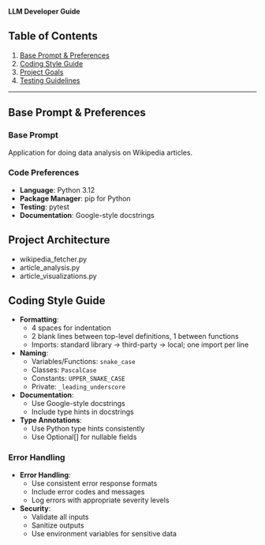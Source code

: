 **LLM Developer Guide**

## Table of Contents
1. [Base Prompt & Preferences](#base-prompt--preferences)  
2. [Coding Style Guide](#coding-style-guide)  
3. [Project Goals](#project-goals)  
4. [Testing Guidelines](#testing-guidelines)

---

## Base Prompt & Preferences

### Base Prompt

Application for doing data analysis on Wikipedia articles.

### Code Preferences
  - **Language**: Python 3.12
  - **Package Manager**: pip for Python
  - **Testing**: pytest
  - **Documentation**: Google-style docstrings

## Project Architecture
  - wikipedia_fetcher.py
  - article_analysis.py
  - article_visualizations.py

## Coding Style Guide
- **Formatting**:
  - 4 spaces for indentation
  - 2 blank lines between top-level definitions, 1 between functions
  - Imports: standard library → third-party → local; one import per line
- **Naming**:
  - Variables/Functions: `snake_case`
  - Classes: `PascalCase`
  - Constants: `UPPER_SNAKE_CASE`
  - Private: `_leading_underscore`
- **Documentation**:
  - Use Google-style docstrings
  - Include type hints in docstrings
- **Type Annotations**:
  - Use Python type hints consistently
  - Use Optional[] for nullable fields

### Error Handling
- **Error Handling**:
  - Use consistent error response formats
  - Include error codes and messages
  - Log errors with appropriate severity levels
- **Security**:
  - Validate all inputs
  - Sanitize outputs
  - Use environment variables for sensitive data